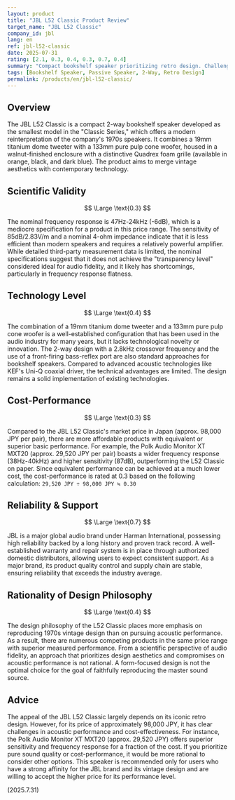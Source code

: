 ```yaml
---
layout: product
title: "JBL L52 Classic Product Review"
target_name: "JBL L52 Classic"
company_id: jbl
lang: en
ref: jbl-l52-classic
date: 2025-07-31
rating: [2.1, 0.3, 0.4, 0.3, 0.7, 0.4]
summary: "Compact bookshelf speaker prioritizing retro design. Challenges in measurement performance and price competitiveness, with alternatives offering equivalent performance at a significantly lower cost."
tags: [Bookshelf Speaker, Passive Speaker, 2-Way, Retro Design]
permalink: /products/en/jbl-l52-classic/
---
```


## Overview

The JBL L52 Classic is a compact 2-way bookshelf speaker developed as the smallest model in the "Classic Series," which offers a modern reinterpretation of the company's 1970s speakers. It combines a 19mm titanium dome tweeter with a 133mm pure pulp cone woofer, housed in a walnut-finished enclosure with a distinctive Quadrex foam grille (available in orange, black, and dark blue). The product aims to merge vintage aesthetics with contemporary technology.

## Scientific Validity

$$ \Large \text{0.3} $$

The nominal frequency response is 47Hz-24kHz (-6dB), which is a mediocre specification for a product in this price range. The sensitivity of 85dB/2.83V/m and a nominal 4-ohm impedance indicate that it is less efficient than modern speakers and requires a relatively powerful amplifier. While detailed third-party measurement data is limited, the nominal specifications suggest that it does not achieve the "transparency level" considered ideal for audio fidelity, and it likely has shortcomings, particularly in frequency response flatness.

## Technology Level

$$ \Large \text{0.4} $$

The combination of a 19mm titanium dome tweeter and a 133mm pure pulp cone woofer is a well-established configuration that has been used in the audio industry for many years, but it lacks technological novelty or innovation. The 2-way design with a 2.8kHz crossover frequency and the use of a front-firing bass-reflex port are also standard approaches for bookshelf speakers. Compared to advanced acoustic technologies like KEF's Uni-Q coaxial driver, the technical advantages are limited. The design remains a solid implementation of existing technologies.

## Cost-Performance

$$ \Large \text{0.3} $$

Compared to the JBL L52 Classic's market price in Japan (approx. 98,000 JPY per pair), there are more affordable products with equivalent or superior basic performance. For example, the Polk Audio Monitor XT MXT20 (approx. 29,520 JPY per pair) boasts a wider frequency response (38Hz-40kHz) and higher sensitivity (87dB), outperforming the L52 Classic on paper. Since equivalent performance can be achieved at a much lower cost, the cost-performance is rated at 0.3 based on the following calculation:
`29,520 JPY ÷ 98,000 JPY ≒ 0.30`

## Reliability & Support

$$ \Large \text{0.7} $$

JBL is a major global audio brand under Harman International, possessing high reliability backed by a long history and proven track record. A well-established warranty and repair system is in place through authorized domestic distributors, allowing users to expect consistent support. As a major brand, its product quality control and supply chain are stable, ensuring reliability that exceeds the industry average.

## Rationality of Design Philosophy

$$ \Large \text{0.4} $$

The design philosophy of the L52 Classic places more emphasis on reproducing 1970s vintage design than on pursuing acoustic performance. As a result, there are numerous competing products in the same price range with superior measured performance. From a scientific perspective of audio fidelity, an approach that prioritizes design aesthetics and compromises on acoustic performance is not rational. A form-focused design is not the optimal choice for the goal of faithfully reproducing the master sound source.

## Advice

The appeal of the JBL L52 Classic largely depends on its iconic retro design. However, for its price of approximately 98,000 JPY, it has clear challenges in acoustic performance and cost-effectiveness. For instance, the Polk Audio Monitor XT MXT20 (approx. 29,520 JPY) offers superior sensitivity and frequency response for a fraction of the cost. If you prioritize pure sound quality or cost-performance, it would be more rational to consider other options. This speaker is recommended only for users who have a strong affinity for the JBL brand and its vintage design and are willing to accept the higher price for its performance level.

(2025.7.31)
